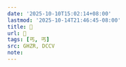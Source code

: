 ```yaml
---
date: '2025-10-10T15:02:14+08:00'
lastmod: '2025-10-14T21:46:45-08:00'
title: 󰔠
url: 󰔠
tags: [丐, 丐]
src: GHZR, DCCV
note:
---
```

